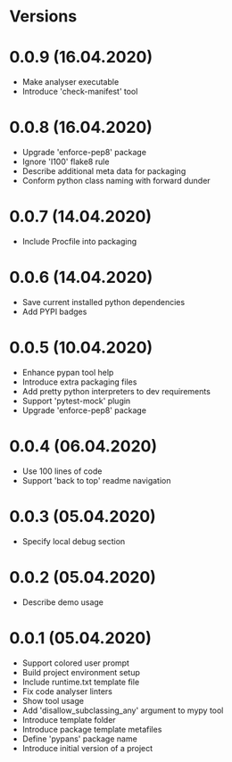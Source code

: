 Versions
========

0.0.9 (16.04.2020)
========
- Make analyser executable
- Introduce 'check-manifest' tool

0.0.8 (16.04.2020)
========
- Upgrade 'enforce-pep8' package
- Ignore 'I100' flake8 rule
- Describe additional meta data for packaging
- Conform python class naming with forward dunder

0.0.7 (14.04.2020)
========
- Include Procfile into packaging

0.0.6 (14.04.2020)
========
- Save current installed python dependencies
- Add PYPI badges

0.0.5 (10.04.2020)
========
- Enhance pypan tool help
- Introduce extra packaging files
- Add pretty python interpreters to dev requirements
- Support 'pytest-mock' plugin
- Upgrade 'enforce-pep8' package

0.0.4 (06.04.2020)
========
- Use 100 lines of code
- Support 'back to top' readme navigation

0.0.3 (05.04.2020)
========
- Specify local debug section

0.0.2 (05.04.2020)
========
- Describe demo usage

0.0.1 (05.04.2020)
========
- Support colored user prompt
- Build project environment setup
- Include runtime.txt template file
- Fix code analyser linters
- Show tool usage
- Add 'disallow_subclassing_any' argument to mypy tool
- Introduce template folder
- Introduce package template metafiles
- Define 'pypans' package name
- Introduce initial version of a project